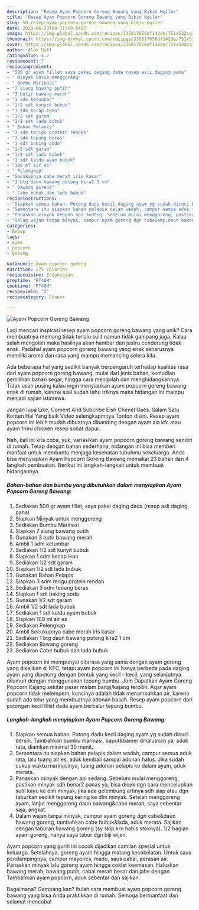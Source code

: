 ```yaml
---
description: "Resep Ayam Popcorn Goreng Bawang yang Bikin Ngiler"
title: "Resep Ayam Popcorn Goreng Bawang yang Bikin Ngiler"
slug: 50-resep-ayam-popcorn-goreng-bawang-yang-bikin-ngiler
date: 2020-06-28T08:11:19.649Z
image: https://img-global.cpcdn.com/recipes/335817656df142de/751x532cq70/ayam-popcorn-goreng-bawang-foto-resep-utama.jpg
thumbnail: https://img-global.cpcdn.com/recipes/335817656df142de/751x532cq70/ayam-popcorn-goreng-bawang-foto-resep-utama.jpg
cover: https://img-global.cpcdn.com/recipes/335817656df142de/751x532cq70/ayam-popcorn-goreng-bawang-foto-resep-utama.jpg
author: Alex Huff
ratingvalue: 4.2
reviewcount: 7
recipeingredient:
- "500 gr ayam fillet saya pakai daging dada resep asli daging paha"
- " Minyak untuk menggoreng"
- " Bumbu Marinasi"
- "7 siung bawang putih"
- "3 butir bawang merah"
- "1 sdm ketumbar"
- "1/2 sdt kunyit bubuk"
- "1 sdm kecap ikan"
- "1/2 sdt garam"
- "1/2 sdt lada bubuk"
- " Bahan Pelapis"
- "3 sdm terigu protein rendah"
- "3 sdm tepung beras"
- "1 sdt baking soda"
- "1/2 sdt garam"
- "1/2 sdt lada bubuk"
- "1 sdt kaldu ayam bubuk"
- "100 ml air es"
- " Pelengkap"
- "Secukupnya cabe merah iris kasar"
- "1 btg daun bawang potong kira2 1 cm"
- " Bawang goreng"
- " Cabe bubuk dan lada bubuk"
recipeinstructions:
- "Siapkan semua bahan. Potong dadu kecil daging ayam yg sudah dicuci bersih. Tambahkan bumbu marinasi, baput&amp;bamer dihaluskan ya, aduk rata, diamkan minimal 30 menit."
- "Sementara itu siapkan bahan pelapis dalam wadah, campur semua aduk rata, lalu tuang air es, aduk kembali sampai adonan halus. Jika sudah cukup waktu marinasinya, tuang adonan pelapis ke dalam ayam, aduk merata."
- "Panaskan minyak dengan api sedang. Sebelum mulai menggoreng, pastikan minyak sdh benar2 panas ya, bisa dicek dgn cara mencelupkan sutil kayu ke dlm minyak, jika ada gelembung artinya sdh siap atau dgn taburkan sedikit tepung kering ke dlm minyak. Setelah menggoreng ayam, lanjut menggoreng daun bawang&amp;cabe merah, saya sebentar saja, angkat."
- "Dalam wajan tanpa minyak, campur ayam goreng dgn cabe&amp;daun bawang goreng, tambahkan cabe bubuk&amp;lada, aduk merata. Sajikan dengan taburan bawang goreng (sy skip krn habis stoknya). 1/2 bagian ayam goreng, hanya saya tabur dgn biji wijen."
categories:
- Resep
tags:
- ayam
- popcorn
- goreng

katakunci: ayam popcorn goreng 
nutrition: 275 calories
recipecuisine: Indonesian
preptime: "PT40M"
cooktime: "PT46M"
recipeyield: "2"
recipecategory: Dinner

---
```



![Ayam Popcorn Goreng Bawang](https://img-global.cpcdn.com/recipes/335817656df142de/751x532cq70/ayam-popcorn-goreng-bawang-foto-resep-utama.jpg)

Lagi mencari inspirasi resep ayam popcorn goreng bawang yang unik? Cara membuatnya memang tidak terlalu sulit namun tidak gampang juga. Kalau salah mengolah maka hasilnya akan hambar dan justru cenderung tidak enak. Padahal ayam popcorn goreng bawang yang enak seharusnya memiliki aroma dan rasa yang mampu memancing selera kita.

Ada beberapa hal yang sedikit banyak berpengaruh terhadap kualitas rasa dari ayam popcorn goreng bawang, mulai dari jenis bahan, kemudian pemilihan bahan segar, hingga cara mengolah dan menghidangkannya. Tidak usah pusing kalau ingin menyiapkan ayam popcorn goreng bawang enak di rumah, karena asal sudah tahu triknya maka hidangan ini mampu menjadi sajian istimewa.

Jangan lupa Like, Coment And Subcribe Eish Chenel Gaes. Salam Satu Konten Hal Yang baik Video selengkapmnya Tonton disini. Resep ayam popcorn ini lebih mudah dibuatnya dibanding dengan ayam ala kfc atau ayam fried chicken resep sobat dapur.


Nah, kali ini kita coba, yuk, variasikan ayam popcorn goreng bawang sendiri di rumah. Tetap dengan bahan sederhana, hidangan ini bisa memberi manfaat untuk membantu menjaga kesehatan tubuhmu sekeluarga. Anda bisa menyiapkan Ayam Popcorn Goreng Bawang memakai 23 bahan dan 4 langkah pembuatan. Berikut ini langkah-langkah untuk membuat hidangannya.

<!--inarticleads1-->

##### Bahan-bahan dan bumbu yang dibutuhkan dalam menyiapkan Ayam Popcorn Goreng Bawang:

1. Sediakan 500 gr ayam fillet, saya pakai daging dada (resep asli daging paha)
1. Siapkan  Minyak untuk menggoreng
1. Sediakan  Bumbu Marinasi
1. Siapkan 7 siung bawang putih
1. Gunakan 3 butir bawang merah
1. Ambil 1 sdm ketumbar
1. Sediakan 1/2 sdt kunyit bubuk
1. Siapkan 1 sdm kecap ikan
1. Sediakan 1/2 sdt garam
1. Siapkan 1/2 sdt lada bubuk
1. Gunakan  Bahan Pelapis
1. Siapkan 3 sdm terigu protein rendah
1. Sediakan 3 sdm tepung beras
1. Siapkan 1 sdt baking soda
1. Gunakan 1/2 sdt garam
1. Ambil 1/2 sdt lada bubuk
1. Sediakan 1 sdt kaldu ayam bubuk
1. Siapkan 100 ml air es
1. Sediakan  Pelengkap
1. Ambil Secukupnya cabe merah iris kasar
1. Sediakan 1 btg daun bawang potong kira2 1 cm
1. Sediakan  Bawang goreng
1. Sediakan  Cabe bubuk dan lada bubuk


Ayam popcorn ini mempunyai citarasa yang sama dengan ayam goreng yang disajikan di KFC, tetapi ayam popcorn ini hanya berbeda pada daging ayam yang dipotong dengan bentuk yang kecil - kecil, yang selanjutnya dilumuri dengan menggunakan tepung bumbu. Jom Dapatkan Ayam Goreng Popcorn Kajang sekitar pasar malam bangi/kajang terpilih. Agar ayam popcorn tidak melempem, kuncinya adalah tidak menambahkan air, karena sudah ada telur yang membuatnya adonan basah. Resep ayam popcorn dari potongan kecil fillet dada ayam berbalur tepung bumbu. 

<!--inarticleads2-->

##### Langkah-langkah menyiapkan Ayam Popcorn Goreng Bawang:

1. Siapkan semua bahan. Potong dadu kecil daging ayam yg sudah dicuci bersih. Tambahkan bumbu marinasi, baput&amp;bamer dihaluskan ya, aduk rata, diamkan minimal 30 menit.
1. Sementara itu siapkan bahan pelapis dalam wadah, campur semua aduk rata, lalu tuang air es, aduk kembali sampai adonan halus. Jika sudah cukup waktu marinasinya, tuang adonan pelapis ke dalam ayam, aduk merata.
1. Panaskan minyak dengan api sedang. Sebelum mulai menggoreng, pastikan minyak sdh benar2 panas ya, bisa dicek dgn cara mencelupkan sutil kayu ke dlm minyak, jika ada gelembung artinya sdh siap atau dgn taburkan sedikit tepung kering ke dlm minyak. Setelah menggoreng ayam, lanjut menggoreng daun bawang&amp;cabe merah, saya sebentar saja, angkat.
1. Dalam wajan tanpa minyak, campur ayam goreng dgn cabe&amp;daun bawang goreng, tambahkan cabe bubuk&amp;lada, aduk merata. Sajikan dengan taburan bawang goreng (sy skip krn habis stoknya). 1/2 bagian ayam goreng, hanya saya tabur dgn biji wijen.


Ayam popcorn yang gurih ini cocok dijadikan camilan spesial untuk keluarga. Setelahnya, goreng ayam hingga matang kecokelatan. Untuk saus pendampingnya, campur mayones, madu, saus cabai, perasan air. Panaskan minyak lalu goreng ayam hingga coklat keemasan. Haluskan bawang merah, bawang putih, cabai merah besar dan jahe dengan Tambahkan ayam popcorn, aduk sebentar dan sajikan. 

Bagaimana? Gampang kan? Itulah cara membuat ayam popcorn goreng bawang yang bisa Anda praktikkan di rumah. Semoga bermanfaat dan selamat mencoba!
